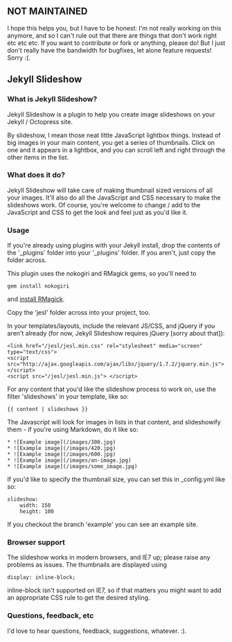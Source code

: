## NOT MAINTAINED

I hope this helps you, but I have to be honest: I'm not really working on this anymore, and so I can't rule out that there are things that don't work right etc etc etc. If you want to contribute or fork or anything, please do! But I just don't really have the bandwidth for bugfixes, let alone feature requests! Sorry :(.

## Jekyll Slideshow

### What is Jekyll Slideshow?

Jekyll Slideshow is a plugin to help you create image slideshows on your Jekyll / Octopress site.

By slideshow, I mean those neat little JavaScript lightbox things. Instead of big images in your main content, you get a series of thumbnails. Click on one and it appears in a lightbox, and you can scroll left and right through the other items in the list.

### What does it do?

Jekyll Slideshow will take care of making thumbnail sized versions of all your images. It'll also do all the JavaScript and CSS necessary to make the slideshows work. Of course, you're welcome to change / add to the JavaScript and CSS to get the look and feel just as you'd like it.

### Usage

If you're already using plugins with your Jekyll install, drop the contents of the '_plugins' folder into your '_plugins' folder. If you aren't, just copy the folder across.

This plugin uses the nokogiri and RMagick gems, so you'll need to

    gem install nokogiri

and [install RMagick](http://rmagick.rubyforge.org/install-faq.html).

Copy the 'jesl' folder across into your project, too.

In your templates/layouts, include the relevant JS/CSS, and jQuery if you aren't already (for now, Jekyll Slideshow requires jQuery [sorry about that]):

    <link href="/jesl/jesl.min.css" rel="stylesheet" media="screen" type="text/css">
    <script src="http://ajax.googleapis.com/ajax/libs/jquery/1.7.2/jquery.min.js"> </script>
    <script src="/jesl/jesl.min.js"> </script>

For any content that you'd like the slideshow process to work on, use the filter 'slideshows' in your template, like so:

    {{ content | slideshows }}

The Javascript will look for images in lists in that content, and slideshowify them - if you're using Markdown, do it like so:

    * ![Example image](/images/300.jpg)
    * ![Example image](/images/420.jpg)
    * ![Example image](/images/600.jpg)
    * ![Example image](/images/an-image.jpg)
    * ![Example image](/images/some_image.jpg)

If you'd like to specify the thumbnail size, you can set this in _config.yml like so:

    slideshow:
        width: 150
        height: 100

If you checkout the branch 'example' you can see an example site.

### Browser support

The slideshow works in modern browsers, and IE7 up; please raise any problems as issues. The thumbnails are displayed using

    display: inline-block;

inline-block isn't supported on IE7, so if that matters you might want to add an appropriate CSS rule to get the desired styling.

### Questions, feedback, etc

I'd love to hear questions, feedback, suggestions, whatever. :).
